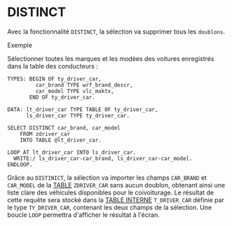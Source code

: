 # DISTINCT

Avec la fonctionnalité `DISTINCT`, la sélection va supprimer tous les `doublons`.

Exemple

Sélectionner toutes les marques et les modèes des voitures enregistrés dans la table des conducteurs :

```abap
TYPES: BEGIN OF ty_driver_car,
         car_brand TYPE wrf_brand_descr,
         car_model TYPE vlc_maktx,
       END OF ty_driver_car.

DATA: lt_driver_car TYPE TABLE OF ty_driver_car,
      ls_driver_car TYPE ty_driver_car.

SELECT DISTINCT car_brand, car_model
    FROM zdriver_car
    INTO TABLE @lt_driver_car.

LOOP AT lt_driver_car INTO ls_driver_car.
  WRITE:/ ls_driver_car-car_brand, ls_driver_car-car_model.
ENDLOOP.
```

Grâce au `DISTINICT`, la sélection va importer les champs `CAR_BRAND` et `CAR_MODEL` de la [TABLE](../../09_Tables_DB/01_Tables.md) `ZDRIVER_CAR` sans aucun doublon, obtenant ainsi une liste clare des véhicules disponibles pour le coivoiturage. Le résultat de cette requête sera stocké dans la [TABLE INTERNE](../../10_Tables_Internes/01_Tables_Internes.md) `T_DRIVER_CAR` définie par le type `TY_DRIVER_CAR`, contenant les deux champs de la sélection. Une boucle `LOOP` permettra d'afficher le résultat à l'écran.
